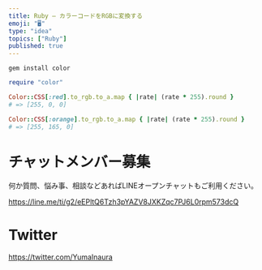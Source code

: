 ```yaml
---
title: Ruby – カラーコードをRGBに変換する
emoji: "🖥"
type: "idea"
topics: ["Ruby"]
published: true
---
```


```
gem install color
```

```rb
require "color"

Color::CSS[:red].to_rgb.to_a.map { |rate| (rate * 255).round }
# => [255, 0, 0]

Color::CSS[:orange].to_rgb.to_a.map { |rate| (rate * 255).round }
# => [255, 165, 0]
```

# チャットメンバー募集


何か質問、悩み事、相談などあればLINEオープンチャットもご利用ください。

https://line.me/ti/g2/eEPltQ6Tzh3pYAZV8JXKZqc7PJ6L0rpm573dcQ


# Twitter

https://twitter.com/YumaInaura

